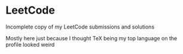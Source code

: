 # LeetCode

Incomplete copy of my LeetCode submissions and solutions

Mostly here just because I thought TeX being my top language on the profile looked weird
